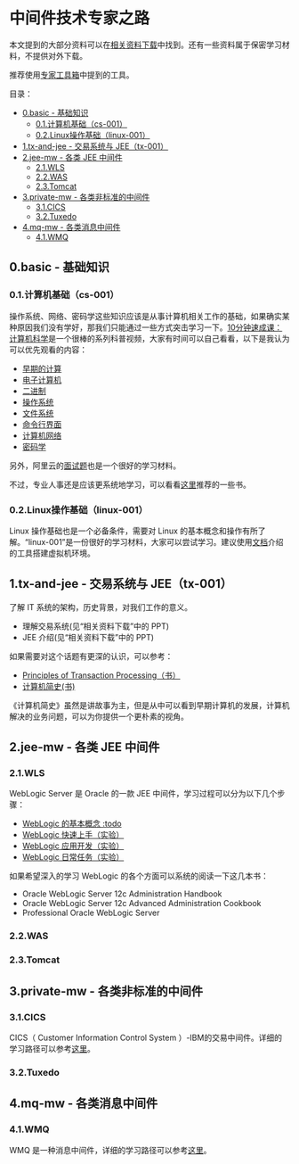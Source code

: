 # 中间件技术专家之路

本文提到的大部分资料可以在[相关资料下载](https://www.jianguoyun.com/p/DTf1CzQQko7ZCRjc74QE)中找到。还有一些资料属于保密学习材料，不提供对外下载。

推荐使用[专家工具箱](./toolkit/README.md)中提到的工具。

目录：

- [0.basic - 基础知识](#0basic---基础知识)
  - [0.1.计算机基础（cs-001）](#01计算机基础cs-001)
  - [0.2.Linux操作基础（linux-001）](#02linux操作基础linux-001)
- [1.tx-and-jee - 交易系统与 JEE（tx-001）](#1tx-and-jee---交易系统与-jeetx-001)
- [2.jee-mw - 各类 JEE 中间件](#2jee-mw---各类-jee-中间件)
  - [2.1.WLS](#21wls)
  - [2.2.WAS](#22was)
  - [2.3.Tomcat](#23tomcat)
- [3.private-mw - 各类非标准的中间件](#3private-mw---各类非标准的中间件)
  - [3.1.CICS](#31cics)
  - [3.2.Tuxedo](#32tuxedo)
- [4.mq-mw - 各类消息中间件](#4mq-mw---各类消息中间件)
  - [4.1.WMQ](#41wmq)

## 0.basic - 基础知识

### 0.1.计算机基础（cs-001）

操作系统、网络、密码学这些知识应该是从事计算机相关工作的基础，如果确实某种原因我们没有学好，那我们只能通过一些方式突击学习一下。[10分钟速成课：计算机科学](https://space.bilibili.com/5385034/channel/detail?cid=16059&ctype=0)是一个很棒的系列科普视频，大家有时间可以自己看看，以下是我认为可以优先观看的内容：

* [早期的计算](https://www.bilibili.com/video/BV1EW411u7th?p=1)
* [电子计算机](https://www.bilibili.com/video/BV1EW411u7th?p=2)
* [二进制](https://www.bilibili.com/video/BV1EW411u7th?p=4)
* [操作系统](https://www.bilibili.com/video/BV1EW411u7th?p=18)
* [文件系统](https://www.bilibili.com/video/BV1EW411u7th?p=20)
* [命令行界面](https://www.bilibili.com/video/BV1EW411u7th?p=22)
* [计算机网络](https://www.bilibili.com/video/BV1EW411u7th?p=28)
* [密码学](https://www.bilibili.com/video/BV1EW411u7th?p=33)

另外，阿里云的[面试题](https://hit-alibaba.github.io/interview/)也是一个很好的学习材料。

不过，专业人事还是应该更系统地学习，可以看看[这里](./basic/README.md)推荐的一些书。

### 0.2.Linux操作基础（linux-001）

Linux 操作基础也是一个必备条件，需要对 Linux 的基本概念和操作有所了解。“linux-001”是一份很好的学习材料，大家可以尝试学习。建议使用[文档](./toolkit/env/create-vms-with-vagrant-and-virtualbox.md)介绍的工具搭建虚拟机环境。

## 1.tx-and-jee - 交易系统与 JEE（tx-001）

了解 IT 系统的架构，历史背景，对我们工作的意义。

* 理解交易系统(见“相关资料下载”中的 PPT)
* JEE 介绍(见“相关资料下载”中的 PPT)

如果需要对这个话题有更深的认识，可以参考：

* [Principles of Transaction Processing（书）](https://book.douban.com/subject/3734011/)
* [计算机简史(书)](https://book.douban.com/subject/35043034/)

《计算机简史》虽然是讲故事为主，但是从中可以看到早期计算机的发展，计算机解决的业务问题，可以为你提供一个更朴素的视角。

## 2.jee-mw - 各类 JEE 中间件

### 2.1.WLS

WebLogic Server 是 Oracle 的一款 JEE 中间件，学习过程可以分为以下几个步骤：

* [WebLogic 的基本概念 :todo](:todo)
* [WebLogic 快速上手（实验）](./mw/wls/wls-quickstart.md)
* [WebLogic 应用开发（实验）](./mw/wls/jee-dev.md)
* [WebLogic 日常任务（实验）](./mw/wls/common-tasks.md)

如果希望深入的学习 WebLogic 的各个方面可以系统的阅读一下这几本书：

* Oracle WebLogic Server 12c Administration Handbook
* Oracle WebLogic Server 12c Advanced Administration Cookbook
* Professional Oracle WebLogic Server

### 2.2.WAS




### 2.3.Tomcat

## 3.private-mw - 各类非标准的中间件

### 3.1.CICS

CICS（ Customer Information Control System ）-IBM的交易中间件。详细的学习路径可以参考[这里](./mw/cics/README.md)。

### 3.2.Tuxedo

## 4.mq-mw - 各类消息中间件

### 4.1.WMQ

WMQ 是一种消息中间件，详细的学习路径可以参考[这里](./mw/wmq/README.md)。

